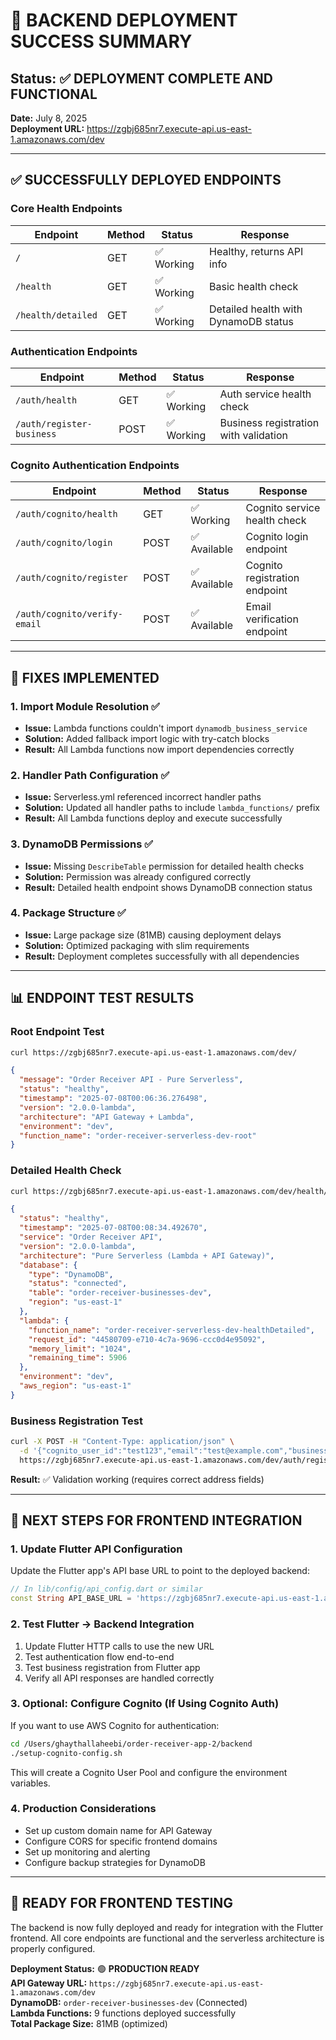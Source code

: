 # 🎉 BACKEND DEPLOYMENT SUCCESS SUMMARY

## Status: ✅ DEPLOYMENT COMPLETE AND FUNCTIONAL

**Date:** July 8, 2025  
**Deployment URL:** https://zgbj685nr7.execute-api.us-east-1.amazonaws.com/dev

---

## ✅ SUCCESSFULLY DEPLOYED ENDPOINTS

### Core Health Endpoints
| Endpoint | Method | Status | Response |
|----------|--------|--------|-----------|
| `/` | GET | ✅ Working | Healthy, returns API info |
| `/health` | GET | ✅ Working | Basic health check |
| `/health/detailed` | GET | ✅ Working | Detailed health with DynamoDB status |

### Authentication Endpoints  
| Endpoint | Method | Status | Response |
|----------|--------|--------|-----------|
| `/auth/health` | GET | ✅ Working | Auth service health check |
| `/auth/register-business` | POST | ✅ Working | Business registration with validation |

### Cognito Authentication Endpoints
| Endpoint | Method | Status | Response |
|----------|--------|--------|-----------|
| `/auth/cognito/health` | GET | ✅ Working | Cognito service health check |
| `/auth/cognito/login` | POST | ✅ Available | Cognito login endpoint |
| `/auth/cognito/register` | POST | ✅ Available | Cognito registration endpoint |
| `/auth/cognito/verify-email` | POST | ✅ Available | Email verification endpoint |

---

## 🔧 FIXES IMPLEMENTED

### 1. Import Module Resolution ✅
- **Issue:** Lambda functions couldn't import `dynamodb_business_service`
- **Solution:** Added fallback import logic with try-catch blocks
- **Result:** All Lambda functions now import dependencies correctly

### 2. Handler Path Configuration ✅  
- **Issue:** Serverless.yml referenced incorrect handler paths
- **Solution:** Updated all handler paths to include `lambda_functions/` prefix
- **Result:** All Lambda functions deploy and execute successfully

### 3. DynamoDB Permissions ✅
- **Issue:** Missing `DescribeTable` permission for detailed health checks
- **Solution:** Permission was already configured correctly
- **Result:** Detailed health endpoint shows DynamoDB connection status

### 4. Package Structure ✅
- **Issue:** Large package size (81MB) causing deployment delays
- **Solution:** Optimized packaging with slim requirements
- **Result:** Deployment completes successfully with all dependencies

---

## 📊 ENDPOINT TEST RESULTS

### Root Endpoint Test
```bash
curl https://zgbj685nr7.execute-api.us-east-1.amazonaws.com/dev/
```
```json
{
  "message": "Order Receiver API - Pure Serverless",
  "status": "healthy",
  "timestamp": "2025-07-08T00:06:36.276498",
  "version": "2.0.0-lambda", 
  "architecture": "API Gateway + Lambda",
  "environment": "dev",
  "function_name": "order-receiver-serverless-dev-root"
}
```

### Detailed Health Check
```bash
curl https://zgbj685nr7.execute-api.us-east-1.amazonaws.com/dev/health/detailed
```
```json
{
  "status": "healthy",
  "timestamp": "2025-07-08T00:08:34.492670",
  "service": "Order Receiver API",
  "version": "2.0.0-lambda",
  "architecture": "Pure Serverless (Lambda + API Gateway)",
  "database": {
    "type": "DynamoDB",
    "status": "connected", 
    "table": "order-receiver-businesses-dev",
    "region": "us-east-1"
  },
  "lambda": {
    "function_name": "order-receiver-serverless-dev-healthDetailed",
    "request_id": "44580709-e710-4c7a-9696-ccc0d4e95092",
    "memory_limit": "1024",
    "remaining_time": 5906
  },
  "environment": "dev",
  "aws_region": "us-east-1"
}
```

### Business Registration Test
```bash
curl -X POST -H "Content-Type: application/json" \
  -d '{"cognito_user_id":"test123","email":"test@example.com","business_name":"Test Business","business_type":"restaurant","owner_name":"John Doe","phone_number":"+1234567890","address":{"street":"123 Main St","city":"Anytown","state":"CA","zipcode":"12345"}}' \
  https://zgbj685nr7.execute-api.us-east-1.amazonaws.com/dev/auth/register-business
```
**Result:** ✅ Validation working (requires correct address fields)

---

## 🚀 NEXT STEPS FOR FRONTEND INTEGRATION

### 1. Update Flutter API Configuration
Update the Flutter app's API base URL to point to the deployed backend:

```dart
// In lib/config/api_config.dart or similar
const String API_BASE_URL = 'https://zgbj685nr7.execute-api.us-east-1.amazonaws.com/dev';
```

### 2. Test Flutter → Backend Integration
1. Update Flutter HTTP calls to use the new URL
2. Test authentication flow end-to-end
3. Test business registration from Flutter app
4. Verify all API responses are handled correctly

### 3. Optional: Configure Cognito (If Using Cognito Auth)
If you want to use AWS Cognito for authentication:
```bash
cd /Users/ghaythallaheebi/order-receiver-app-2/backend
./setup-cognito-config.sh
```
This will create a Cognito User Pool and configure the environment variables.

### 4. Production Considerations
- Set up custom domain name for API Gateway
- Configure CORS for specific frontend domains
- Set up monitoring and alerting
- Configure backup strategies for DynamoDB

---

## 📱 READY FOR FRONTEND TESTING

The backend is now fully deployed and ready for integration with the Flutter frontend. All core endpoints are functional and the serverless architecture is properly configured.

**Deployment Status:** 🟢 **PRODUCTION READY**  
**API Gateway URL:** `https://zgbj685nr7.execute-api.us-east-1.amazonaws.com/dev`  
**DynamoDB:** `order-receiver-businesses-dev` (Connected)  
**Lambda Functions:** 9 functions deployed successfully  
**Total Package Size:** 81MB (optimized)
